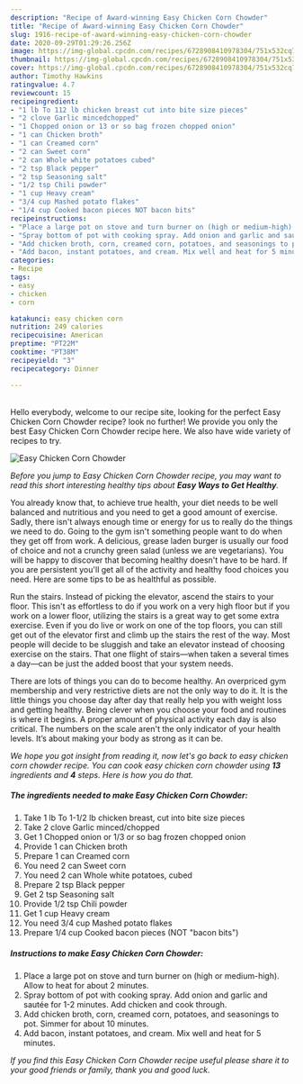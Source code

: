 ```yaml
---
description: "Recipe of Award-winning Easy Chicken Corn Chowder"
title: "Recipe of Award-winning Easy Chicken Corn Chowder"
slug: 1916-recipe-of-award-winning-easy-chicken-corn-chowder
date: 2020-09-29T01:29:26.256Z
image: https://img-global.cpcdn.com/recipes/6728908410978304/751x532cq70/easy-chicken-corn-chowder-recipe-main-photo.jpg
thumbnail: https://img-global.cpcdn.com/recipes/6728908410978304/751x532cq70/easy-chicken-corn-chowder-recipe-main-photo.jpg
cover: https://img-global.cpcdn.com/recipes/6728908410978304/751x532cq70/easy-chicken-corn-chowder-recipe-main-photo.jpg
author: Timothy Hawkins
ratingvalue: 4.7
reviewcount: 15
recipeingredient:
- "1 lb To 112 lb chicken breast cut into bite size pieces"
- "2 clove Garlic mincedchopped"
- "1 Chopped onion or 13 or so bag frozen chopped onion"
- "1 can Chicken broth"
- "1 can Creamed corn"
- "2 can Sweet corn"
- "2 can Whole white potatoes cubed"
- "2 tsp Black pepper"
- "2 tsp Seasoning salt"
- "1/2 tsp Chili powder"
- "1 cup Heavy cream"
- "3/4 cup Mashed potato flakes"
- "1/4 cup Cooked bacon pieces NOT bacon bits"
recipeinstructions:
- "Place a large pot on stove and turn burner on (high or medium-high). Allow to heat for about 2 minutes."
- "Spray bottom of pot with cooking spray. Add onion and garlic and sautée for 1-2 minutes. Add chicken and cook through."
- "Add chicken broth, corn, creamed corn, potatoes, and seasonings to pot. Simmer for about 10 minutes."
- "Add bacon, instant potatoes, and cream. Mix well and heat for 5 minutes."
categories:
- Recipe
tags:
- easy
- chicken
- corn

katakunci: easy chicken corn 
nutrition: 249 calories
recipecuisine: American
preptime: "PT22M"
cooktime: "PT38M"
recipeyield: "3"
recipecategory: Dinner

---
```

<br>
Hello everybody, welcome to our recipe site, looking for the perfect Easy Chicken Corn Chowder recipe? look no further! We provide you only the best Easy Chicken Corn Chowder recipe here. We also have wide variety of recipes to try.
<br>


![Easy Chicken Corn Chowder](https://img-global.cpcdn.com/recipes/6728908410978304/751x532cq70/easy-chicken-corn-chowder-recipe-main-photo.jpg)

<i>Before you jump to Easy Chicken Corn Chowder recipe, you may want to read this short interesting healthy tips about <strong>Easy Ways to Get Healthy</strong>.</i>

You already know that, to achieve true health, your diet needs to be well balanced and nutritious and you need to get a good amount of exercise. Sadly, there isn't always enough time or energy for us to really do the things we need to do. Going to the gym isn't something people want to do when they get off from work. A delicious, grease laden burger is usually our food of choice and not a crunchy green salad (unless we are vegetarians). You will be happy to discover that becoming healthy doesn't have to be hard. If you are persistent you'll get all of the activity and healthy food choices you need. Here are some tips to be as healthful as possible.

Run the stairs. Instead of picking the elevator, ascend the stairs to your floor. This isn't as effortless to do if you work on a very high floor but if you work on a lower floor, utilizing the stairs is a great way to get some extra exercise. Even if you do live or work on one of the top floors, you can still get out of the elevator first and climb up the stairs the rest of the way. Most people will decide to be sluggish and take an elevator instead of choosing exercise on the stairs. That one flight of stairs—when taken a several times a day—can be just the added boost that your system needs. 

There are lots of things you can do to become healthy. An overpriced gym membership and very restrictive diets are not the only way to do it. It is the little things you choose day after day that really help you with weight loss and getting healthy. Being clever when you choose your food and routines is where it begins. A proper amount of physical activity each day is also critical. The numbers on the scale aren't the only indicator of your health levels. It’s about making your body as strong as it can be. 


<i>We hope you got insight from reading it, now let's go back to easy chicken corn chowder recipe. You can cook easy chicken corn chowder using <strong>13</strong> ingredients and <strong>4</strong> steps. Here is how you do that.
</i>

##### The ingredients needed to make Easy Chicken Corn Chowder:

1. Take 1 lb To 1-1/2 lb chicken breast, cut into bite size pieces
1. Take 2 clove Garlic minced/chopped
1. Get 1 Chopped onion or 1/3 or so bag frozen chopped onion
1. Provide 1 can Chicken broth
1. Prepare 1 can Creamed corn
1. You need 2 can Sweet corn
1. You need 2 can Whole white potatoes, cubed
1. Prepare 2 tsp Black pepper
1. Get 2 tsp Seasoning salt
1. Provide 1/2 tsp Chili powder
1. Get 1 cup Heavy cream
1. You need 3/4 cup Mashed potato flakes
1. Prepare 1/4 cup Cooked bacon pieces (NOT &#34;bacon bits&#34;)


##### Instructions to make Easy Chicken Corn Chowder:

1. Place a large pot on stove and turn burner on (high or medium-high). Allow to heat for about 2 minutes.
1. Spray bottom of pot with cooking spray. Add onion and garlic and sautée for 1-2 minutes. Add chicken and cook through.
1. Add chicken broth, corn, creamed corn, potatoes, and seasonings to pot. Simmer for about 10 minutes.
1. Add bacon, instant potatoes, and cream. Mix well and heat for 5 minutes.


<i>If you find this Easy Chicken Corn Chowder recipe useful please share it to your good friends or family, thank you and good luck.</i>
